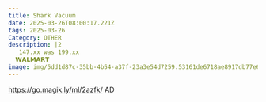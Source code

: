 ```yaml
---
title: Shark Vacuum
date: 2025-03-26T08:00:17.221Z
tags: 2025-03-26
Category: OTHER
description: |2
   147.xx was 199.xx
  𝗪𝗔𝗟𝗠𝗔𝗥𝗧 
image: img/5dd1d87c-35bb-4b54-a37f-23a3e54d7259.53161de6718ae8917db77e6d83fd3aa1.webp
---
```

https://go.magik.ly/ml/2azfk/
AD